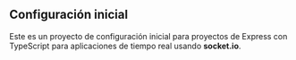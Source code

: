 ## Configuración inicial
Este es un proyecto de configuración inicial para proyectos de Express con TypeScript para aplicaciones de tiempo real usando **socket.io**.